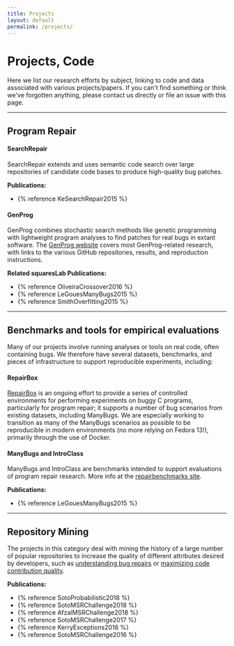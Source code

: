 ```yaml
---
title: Projects
layout: default
permalink: /projects/
---
```


# Projects, Code

Here we list our research efforts by subject, linking to code and data
associated with various projects/papers. If you can't find something or think
we've forgotten anything, please contact us directly or file an issue with this
page.

---

## Program Repair

#### SearchRepair
SearchRepair extends and uses semantic code search over large repositories of
candidate code bases to produce high-quality bug patches.

**Publications:**
- {% reference KeSearchRepair2015 %}

#### GenProg
GenProg combines stochastic search methods like genetic programming with
lightweight program analyses to find patches for real bugs in extant
software. The [GenProg website](https://squareslab.github.io/genprog-code)
covers most GenProg-related research, with links to the various GitHub
repositories, results, and reproduction instructions.

**Related squaresLab Publications:**
- {% reference OliveiraCrossover2016 %}
- {% reference LeGouesManyBugs2015 %}
- {% reference SmithOverfitting2015 %}

---

## Benchmarks and tools for empirical evaluations

Many of our projects involve running analyses or tools on real code, often
containing bugs.  We therefore have several datasets, benchmarks, and pieces of
infrastructure to support reproducible experiments, including:

#### RepairBox
[RepairBox](https://github.com/squaresLab/RepairBox) is an ongoing effort to
provide a series of controlled environments for performing experiments on buggy
C programs, particularly for program repair; it supports a number of bug
scenarios from existing datasets, including ManyBugs.  We are especially working
to transition as many of the ManyBugs scenarios as possible to be reproducible
in modern environments (no
more relying on Fedora 13!), primarily through the use of Docker.

#### ManyBugs and IntroClass
ManyBugs and IntroClass are benchmarks intended to support evaluations of
program repair research. More info at the [repairbenchmarks
site](http://repairbenchmarks.cs.umass.edu/).

**Publications:**
- {% reference LeGouesManyBugs2015 %}

---

## Repository Mining

The projects in this category deal with mining the history of a large number of
popular repositories to increase the quality of different attributes desired by
developers, such as [understanding bug
repairs](https://github.com/squaresLab/MSRChallenge2016) or [maximizing code
contribution quality](https://github.com/squaresLab/MSR-challenge-2017).

**Publications:**
- {% reference SotoProbabilistic2018 %}
- {% reference SotoMSRChallenge2018 %}
- {% reference AfzalMSRChallenge2018 %}
- {% reference SotoMSRChallenge2017 %}
- {% reference KerryExceptions2016 %}
- {% reference SotoMSRChallenge2016 %}
